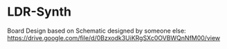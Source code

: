 # LDR-Synth
Board Design based on Schematic designed by someone else:
https://drive.google.com/file/d/0Bzxodk3UiKRgSXc0OVBWQnNfM00/view
